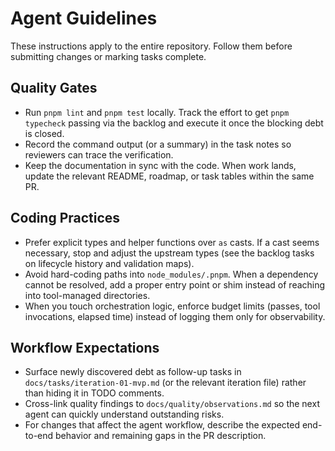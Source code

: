 # Agent Guidelines

These instructions apply to the entire repository. Follow them before submitting changes or marking tasks complete.

## Quality Gates

- Run `pnpm lint` and `pnpm test` locally. Track the effort to get `pnpm typecheck` passing via the backlog and execute it once the blocking debt is closed.
- Record the command output (or a summary) in the task notes so reviewers can trace the verification.
- Keep the documentation in sync with the code. When work lands, update the relevant README, roadmap, or task tables within the same PR.

## Coding Practices

- Prefer explicit types and helper functions over `as` casts. If a cast seems necessary, stop and adjust the upstream types (see the backlog tasks on lifecycle history and validation maps).
- Avoid hard-coding paths into `node_modules/.pnpm`. When a dependency cannot be resolved, add a proper entry point or shim instead of reaching into tool-managed directories.
- When you touch orchestration logic, enforce budget limits (passes, tool invocations, elapsed time) instead of logging them only for observability.

## Workflow Expectations

- Surface newly discovered debt as follow-up tasks in `docs/tasks/iteration-01-mvp.md` (or the relevant iteration file) rather than hiding it in TODO comments.
- Cross-link quality findings to `docs/quality/observations.md` so the next agent can quickly understand outstanding risks.
- For changes that affect the agent workflow, describe the expected end-to-end behavior and remaining gaps in the PR description.
